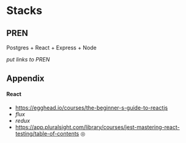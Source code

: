 # Stacks

## PREN

Postgres + React + Express + Node

*put links to PREN*

## Appendix

#### React
* https://egghead.io/courses/the-beginner-s-guide-to-reactjs
* *flux*
* *redux*
* https://app.pluralsight.com/library/courses/jest-mastering-react-testing/table-of-contents &#x25ce;
